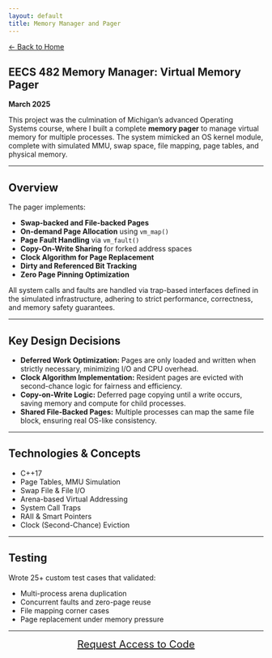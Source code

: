 ```yaml
---
layout: default
title: Memory Manager and Pager
---
```


[← Back to Home](../index.html)

## EECS 482 Memory Manager: Virtual Memory Pager
**March 2025**

This project was the culmination of Michigan’s advanced Operating Systems course, where I built a complete **memory pager** to manage virtual memory for multiple processes. The system mimicked an OS kernel module, complete with simulated MMU, swap space, file mapping, page tables, and physical memory.

---

## Overview

The pager implements:
- **Swap-backed and File-backed Pages**
- **On-demand Page Allocation** using `vm_map()`
- **Page Fault Handling** via `vm_fault()`
- **Copy-On-Write Sharing** for forked address spaces
- **Clock Algorithm for Page Replacement**
- **Dirty and Referenced Bit Tracking**
- **Zero Page Pinning Optimization**

All system calls and faults are handled via trap-based interfaces defined in the simulated infrastructure, adhering to strict performance, correctness, and memory safety guarantees.

---

## Key Design Decisions

- **Deferred Work Optimization:** Pages are only loaded and written when strictly necessary, minimizing I/O and CPU overhead.
- **Clock Algorithm Implementation:** Resident pages are evicted with second-chance logic for fairness and efficiency.
- **Copy-on-Write Logic:** Deferred page copying until a write occurs, saving memory and compute for child processes.
- **Shared File-Backed Pages:** Multiple processes can map the same file block, ensuring real OS-like consistency.

---

## Technologies & Concepts

- C++17  
- Page Tables, MMU Simulation  
- Swap File & File I/O  
- Arena-based Virtual Addressing  
- System Call Traps  
- RAII & Smart Pointers  
- Clock (Second-Chance) Eviction

---

## Testing

Wrote 25+ custom test cases that validated:
- Multi-process arena duplication
- Concurrent faults and zero-page reuse
- File mapping corner cases
- Page replacement under memory pressure

---


<p align="center">
  <a href="mailto:adwisi@umich.edu" style="font-size: 20px;">Request Access to Code</a>
</p>
